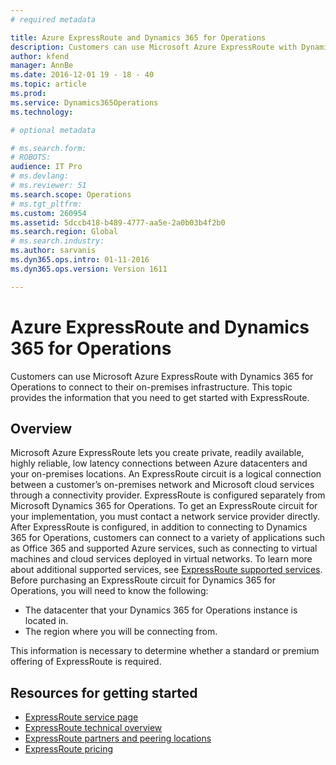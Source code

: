 ```yaml
---
# required metadata

title: Azure ExpressRoute and Dynamics 365 for Operations
description: Customers can use Microsoft Azure ExpressRoute with Dynamics 365 for Operations to connect to their on-premises infrastructure. This topic provides the information that you need to get started with ExpressRoute.
author: kfend
manager: AnnBe
ms.date: 2016-12-01 19 - 18 - 40
ms.topic: article
ms.prod: 
ms.service: Dynamics365Operations
ms.technology: 

# optional metadata

# ms.search.form: 
# ROBOTS: 
audience: IT Pro
# ms.devlang: 
# ms.reviewer: 51
ms.search.scope: Operations
# ms.tgt_pltfrm: 
ms.custom: 260954
ms.assetid: 5dccb418-b489-4777-aa5e-2a0b03b4f2b0
ms.search.region: Global
# ms.search.industry: 
ms.author: sarvanis
ms.dyn365.ops.intro: 01-11-2016
ms.dyn365.ops.version: Version 1611

---
```


# Azure ExpressRoute and Dynamics 365 for Operations

Customers can use Microsoft Azure ExpressRoute with Dynamics 365 for Operations to connect to their on-premises infrastructure. This topic provides the information that you need to get started with ExpressRoute.

Overview
--------

Microsoft Azure ExpressRoute lets you create private, readily available, highly reliable, low latency connections between Azure datacenters and your on-premises locations. An ExpressRoute circuit is a logical connection between a customer’s on-premises network and Microsoft cloud services through a connectivity provider. ExpressRoute is configured separately from Microsoft Dynamics 365 for Operations. To get an ExpressRoute circuit for your implementation, you must contact a network service provider directly. After ExpressRoute is configured, in addition to connecting to Dynamics 365 for Operations, customers can connect to a variety of applications such as Office 365 and supported Azure services, such as connecting to virtual machines and cloud services deployed in virtual networks. To learn more about additional supported services, see [ExpressRoute supported services](https://docs.microsoft.com/en-us/azure/expressroute/expressroute-faqs#supported-service). Before purchasing an ExpressRoute circuit for Dynamics 365 for Operations, you will need to know the following:

-   The datacenter that your Dynamics 365 for Operations instance is located in.
-   The region where you will be connecting from.

This information is necessary to determine whether a standard or premium offering of ExpressRoute is required.

## Resources for getting started
-   [ExpressRoute service page](https://azure.microsoft.com/en-us/services/expressroute/)
-   [ExpressRoute technical overview](https://azure.microsoft.com/en-us/documentation/articles/expressroute-introduction/)
-   [ExpressRoute partners and peering locations](https://azure.microsoft.com/en-us/documentation/articles/expressroute-locations/)
-   [ExpressRoute pricing](https://azure.microsoft.com/en-us/pricing/details/expressroute/)


